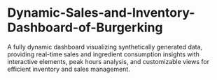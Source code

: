 # Dynamic-Sales-and-Inventory-Dashboard-of-Burgerking
A fully dynamic dashboard visualizing synthetically generated data, providing real-time sales and ingredient consumption insights with interactive elements, peak hours analysis, and customizable views for efficient inventory and sales management.
